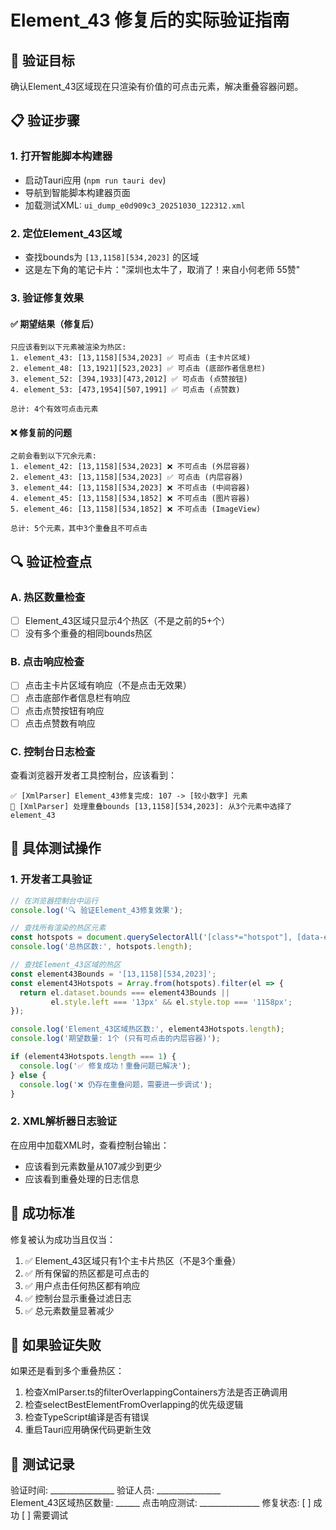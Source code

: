 # Element_43 修复后的实际验证指南

## 🎯 验证目标
确认Element_43区域现在只渲染有价值的可点击元素，解决重叠容器问题。

## 📋 验证步骤

### 1. 打开智能脚本构建器
- 启动Tauri应用 (`npm run tauri dev`)
- 导航到智能脚本构建器页面
- 加载测试XML: `ui_dump_e0d909c3_20251030_122312.xml`

### 2. 定位Element_43区域
- 查找bounds为 `[13,1158][534,2023]` 的区域
- 这是左下角的笔记卡片："深圳也太牛了，取消了！来自小何老师 55赞"

### 3. 验证修复效果

#### ✅ 期望结果（修复后）
```
只应该看到以下元素被渲染为热区:
1. element_43: [13,1158][534,2023] ✅ 可点击 (主卡片区域)
2. element_48: [13,1921][523,2023] ✅ 可点击 (底部作者信息栏)
3. element_52: [394,1933][473,2012] ✅ 可点击 (点赞按钮) 
4. element_53: [473,1954][507,1991] ✅ 可点击 (点赞数)

总计: 4个有效可点击元素
```

#### ❌ 修复前的问题
```
之前会看到以下冗余元素:
1. element_42: [13,1158][534,2023] ❌ 不可点击 (外层容器)
2. element_43: [13,1158][534,2023] ✅ 可点击 (内层容器)
3. element_44: [13,1158][534,2023] ❌ 不可点击 (中间容器)
4. element_45: [13,1158][534,1852] ❌ 不可点击 (图片容器)
5. element_46: [13,1158][534,1852] ❌ 不可点击 (ImageView)

总计: 5个元素，其中3个重叠且不可点击
```

## 🔍 验证检查点

### A. 热区数量检查
- [ ] Element_43区域只显示4个热区（不是之前的5+个）
- [ ] 没有多个重叠的相同bounds热区

### B. 点击响应检查  
- [ ] 点击主卡片区域有响应（不是点击无效果）
- [ ] 点击底部作者信息栏有响应
- [ ] 点击点赞按钮有响应
- [ ] 点击点赞数有响应

### C. 控制台日志检查
查看浏览器开发者工具控制台，应该看到：
```
✅ [XmlParser] Element_43修复完成: 107 -> [较小数字] 元素
🔧 [XmlParser] 处理重叠bounds [13,1158][534,2023]: 从3个元素中选择了 element_43
```

## 🧪 具体测试操作

### 1. 开发者工具验证
```javascript
// 在浏览器控制台中运行
console.log('🔍 验证Element_43修复效果');

// 查找所有渲染的热区元素
const hotspots = document.querySelectorAll('[class*="hotspot"], [data-element-id]');
console.log('总热区数:', hotspots.length);

// 查找Element_43区域的热区
const element43Bounds = '[13,1158][534,2023]';
const element43Hotspots = Array.from(hotspots).filter(el => {
  return el.dataset.bounds === element43Bounds || 
         el.style.left === '13px' && el.style.top === '1158px';
});

console.log('Element_43区域热区数:', element43Hotspots.length);
console.log('期望数量: 1个 (只有可点击的内层容器)');

if (element43Hotspots.length === 1) {
  console.log('✅ 修复成功！重叠问题已解决');
} else {
  console.log('❌ 仍存在重叠问题，需要进一步调试');
}
```

### 2. XML解析器日志验证
在应用中加载XML时，查看控制台输出：
- 应该看到元素数量从107减少到更少
- 应该看到重叠处理的日志信息

## 🎉 成功标准

修复被认为成功当且仅当：
1. ✅ Element_43区域只有1个主卡片热区（不是3个重叠）
2. ✅ 所有保留的热区都是可点击的
3. ✅ 用户点击任何热区都有响应
4. ✅ 控制台显示重叠过滤日志
5. ✅ 总元素数量显著减少

## 🚨 如果验证失败

如果还是看到多个重叠热区：
1. 检查XmlParser.ts的filterOverlappingContainers方法是否正确调用
2. 检查selectBestElementFromOverlapping的优先级逻辑
3. 检查TypeScript编译是否有错误
4. 重启Tauri应用确保代码更新生效

## 📝 测试记录

验证时间: ________________
验证人员: ________________  
Element_43区域热区数量: ______
点击响应测试: _______________
修复状态: [ ] 成功 [ ] 需要调试